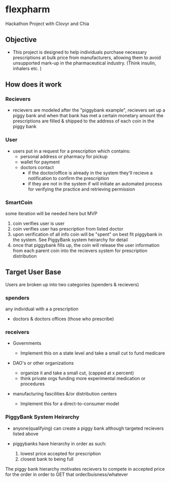 # flexpharm
Hackathon Project with Clovyr and Chia

## Objective

- This project is designed to help individuals purchase necessary prescriptions at bulk price from manufacturers, allowing them to avoid unsupported mark-up in the pharmaceutical industry. (Think insulin, inhalers etc. )

## How does it work

### Recievers

- recievers are modeled after the "piggybank example", recievers set up a piggy bank and when that bank has met a certain monetary amount the prescriptions are filled & shipped to the address of each coin in the piggy bank

### User
- users put in a request for a prescription which contains:
    - personal address or pharmacy for pickup
    - wallet for payment
    - doctors contact
        - if the doctor/office is already in the system they'll recieve a notification to confirm the prescription
        - if they are not in the system if will initiate an automated process for verifying the practice and retrieving permission

### SmartCoin

   some iteration will be needed here but MVP 

   1. coin verifies user is user 
   2. coin verifies user has prescription from listed doctor
   3. upon verification of all info coin will be "spent" on best fit piggybank in the system. See PiggyBank system heirarchy for detail 
   4. once that piggybank fills up, the coin will release the user information from each parent coin into the recievers system for prescription distribution

## Target User Base

 Users are broken up into two categories (spenders & recievers)

### spenders 
   any individual with a a prescription

   - doctors & doctors offices (those who prescribe)

### receivers

   - Governments 
        - Implement this on a state level and take a small cut to fund medicare

   - DAO's or other organizations 
        - organize it and take a small cut, (capped at x percent)
        - think private orgs funding more experimental medication or procedures 

   - manufacturing fascilities &/or distribution centers
        - Implement this for a direct-to-consumer model

### PiggyBank System Heirarchy

   - anyone(qualifying) can create a piggy bank although targeted recievers listed above 
    
   - piggybanks have hierarchy in order as such:
        1. lowest price accepted for prescription
        2. closest bank to being full 

   The piggy bank hierarchy motivates recievers to compete in accepted price for the order in order to GET that order/buisness/whatever
